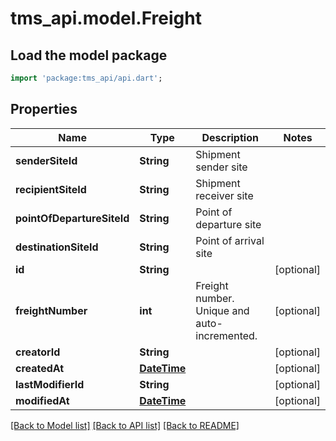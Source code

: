 # tms_api.model.Freight

## Load the model package
```dart
import 'package:tms_api/api.dart';
```

## Properties
Name | Type | Description | Notes
------------ | ------------- | ------------- | -------------
**senderSiteId** | **String** | Shipment sender site | 
**recipientSiteId** | **String** | Shipment receiver site | 
**pointOfDepartureSiteId** | **String** | Point of departure site | 
**destinationSiteId** | **String** | Point of arrival site | 
**id** | **String** |  | [optional] 
**freightNumber** | **int** | Freight number. Unique and auto-incremented. | [optional] 
**creatorId** | **String** |  | [optional] 
**createdAt** | [**DateTime**](DateTime.md) |  | [optional] 
**lastModifierId** | **String** |  | [optional] 
**modifiedAt** | [**DateTime**](DateTime.md) |  | [optional] 

[[Back to Model list]](../README.md#documentation-for-models) [[Back to API list]](../README.md#documentation-for-api-endpoints) [[Back to README]](../README.md)


